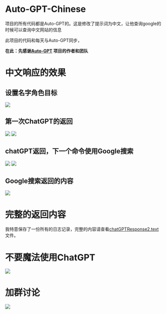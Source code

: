 # Auto-GPT-Chinese
项目的所有代码都是Auto-GPT的。这是修改了提示词为中文，让他查询google的时候可以查询中文网站的信息

此项目的代码和每天与Auto-GPT同步，

**在此：先感谢[Auto-GPT](https://github.com/Significant-Gravitas/Auto-GPT) 项目的作者和团队**

# 中文响应的效果
## 设置名字角色目标
![](https://gitee.com/fushun1990/auto-gpt-chinese/raw/stable-zh/images/1.png)
## 第一次ChatGPT的返回
![](https://gitee.com/fushun1990/auto-gpt-chinese/raw/stable-zh/images/2.png)
![](https://gitee.com/fushun1990/auto-gpt-chinese/raw/stable-zh/images/3.png)
## chatGPT返回，下一个命令使用Google搜索
![](https://gitee.com/fushun1990/auto-gpt-chinese/raw/stable-zh/images/4.png)
![](https://gitee.com/fushun1990/auto-gpt-chinese/raw/stable-zh/images/5.png)
## Google搜索返回的内容
![](https://gitee.com/fushun1990/auto-gpt-chinese/raw/stable-zh/images/6.png)

# 完整的返回内容
我特意保存了一份所有的日志记录，完整的内容请查看[chatGPTResponse2.text](chatGPTResponse2.text)文件。


# 不要魔法使用ChatGPT
![](https://gitee.com/fushun1990/auto-gpt-chinese/raw/stable-zh/images/mp.jpeg)

# 加群讨论

![](https://gitee.com/fushun1990/auto-gpt-chinese/raw/stable-zh/images/img.png)